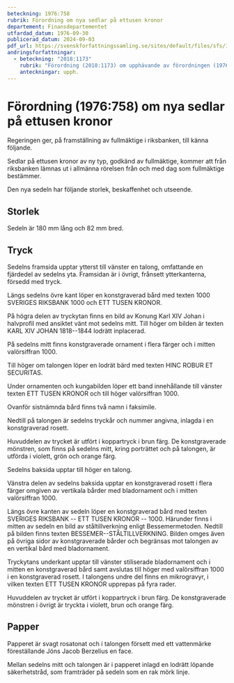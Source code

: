 ```yaml
---
beteckning: 1976:758
rubrik: Förordning om nya sedlar på ettusen kronor
departement: Finansdepartementet
utfardad_datum: 1976-09-30
publicerad_datum: 2024-09-03
pdf_url: https://svenskforfattningssamling.se/sites/default/files/sfs/1976-09/SFS1976-758.pdf
andringsforfattningar:
  - beteckning: "2018:1173"
    rubrik: "Förordning (2018:1173) om upphävande av förordningen (1976:758) om nya sedlar på ettusen kronor"
    anteckningar: upph.
---
```


# Förordning (1976:758) om nya sedlar på ettusen kronor

Regeringen ger, på framställning av fullmäktige i riksbanken, till känna följande.

Sedlar på ettusen kronor av ny typ, godkänd av fullmäktige, kommer att från riksbanken lämnas ut i allmänna rörelsen från och med dag som fullmäktige bestämmer.

Den nya sedeln har följande storlek, beskaffenhet och utseende.

## Storlek

Sedeln är 180 mm lång och 82 mm bred.

## Tryck

Sedelns framsida upptar ytterst till vänster en talong, omfattande en fjärdedel av sedelns yta. Framsidan är i övrigt, frånsett ytterkanterna, försedd med tryck.

Längs sedelns övre kant löper en konstgraverad bård med texten 1000 SVERIGES RIKSBANK 1000 och ETT TUSEN KRONOR.

På högra delen av tryckytan finns en bild av Konung Karl XIV Johan i halvprofil med ansiktet vänt mot sedelns mitt. Till höger om bilden är texten KARL XIV JOHAN 1818--1844 lodrätt inplacerad.

På sedelns mitt finns konstgraverade ornament i flera färger och i mitten valörsiffran 1000.

Till höger om talongen löper en lodrät bärd med texten HINC ROBUR ET SECURITAS.

Under ornamenten och kungabilden löper ett band innehållande till vänster texten ETT TUSEN KRONOR och till höger valörsiffran 1000.

Ovanför sistnämnda bård finns två namn i faksimile.

Nedtill på talongen är sedelns tryckår och nummer angivna, inlagda i en konstgraverad rosett.

Huvuddelen av trycket är utfört i koppartryck i brun färg. De konstgraverade mönstren, som finns på sedelns mitt, kring porträttet och på talongen, är utförda i violett, grön och orange färg.

Sedelns baksida upptar till höger en talong.

Vänstra delen av sedelns baksida upptar en konstgraverad rosett i flera färger omgiven av vertikala bårder med bladornament och i mitten valörsiffran 1000.

Längs övre kanten av sedeln löper en konstgraverad bård med texten SVERIGES RIKSBANK -- ETT TUSEN KRONOR -- 1000. Härunder finns i mitten av sedeln en bild av ståltillverkning enligt Bessemermetoden. Nedtill på bilden finns texten BESSEMER--STÅLTILLVERKNING. Bilden omges även på övriga sidor av konstgraverade bårder och begränsas mot talongen av en vertikal bård med bladornament.

Tryckytans underkant upptar till vänster stiliserade bladornament och i mitten en konstgraverad bård samt avslutas till höger med valörsiffran 1000 i en konstgraverad rosett. I talongens undre del finns en mikrogravyr, i vilken texten ETT TUSEN KRONOR upprepas på fyra rader.

Huvuddelen av trycket är utfört i koppartryck i brun färg. De konstgraverade mönstren i övrigt är tryckta i violett, brun och orange färg.

## Papper

Papperet är svagt rosatonat och i talongen försett med ett vattenmärke föreställande Jöns Jacob Berzelius en face.

Mellan sedelns mitt och talongen är i papperet inlagd en lodrätt löpande säkerhetstråd, som framträder på sedeln som en rak mörk linje.